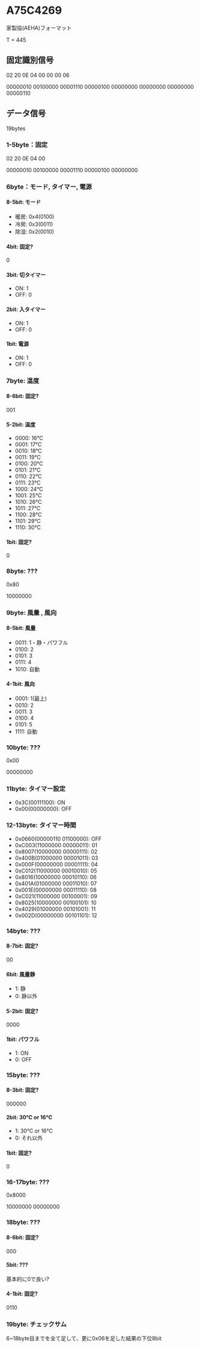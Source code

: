 # A75C4269
家製協(AEHA)フォーマット

T = 445

## 固定識別信号

02 20 0E 04 00 00 00 06

00000010 00100000 00001110 00000100 00000000 00000000 00000000 00000110

## データ信号

19bytes

### 1-5byte：固定
02 20 0E 04 00

00000010 00100000 00001110 00000100 00000000

### 6byte：モード, タイマー, 電源

#### 8-5bit: モード
+ 暖房: 0x4(0100)
+ 冷房: 0x3(0011)
+ 除湿: 0x2(0010)

#### 4bit: 固定?
0

#### 3bit: 切タイマー
+ ON: 1
+ OFF: 0

#### 2bit: 入タイマー
+ ON: 1
+ OFF: 0

#### 1bit: 電源
+ ON: 1
+ OFF: 0

### 7byte: 温度

#### 8-6bit: 固定?
001

#### 5-2bit: 温度
+ 0000: 16℃
+ 0001: 17℃
+ 0010: 18℃
+ 0011: 19℃
+ 0100: 20℃
+ 0101: 21℃
+ 0110: 22℃
+ 0111: 23℃
+ 1000: 24℃
+ 1001: 25℃
+ 1010: 26℃
+ 1011: 27℃
+ 1100: 28℃
+ 1101: 29℃
+ 1110: 30℃

#### 1bit: 固定?
0

### 8byte: ???
0x80

10000000

### 9byte: 風量 , 風向

#### 8-5bit: 風量
+ 0011: 1・静・パワフル
+ 0100: 2
+ 0101: 3
+ 0111: 4
+ 1010: 自動

#### 4-1bit: 風向
+ 0001: 1(最上)
+ 0010: 2
+ 0011: 3
+ 0100: 4
+ 0101: 5
+ 1111: 自動

### 10byte: ???
0x00

00000000

### 11byte: タイマー設定
+ 0x3C(00111100): ON
+ 0x00(00000000): OFF

### 12-13byte: タイマー時間
+ 0x0660(00000110 01100000): OFF
+ 0xC003(11000000 00000011): 01
+ 0x8007(10000000 00000111): 02
+ 0x400B(01000000 00001011): 03
+ 0x000F(00000000 00001111): 04
+ 0xC012(11000000 00010010): 05
+ 0x8016(10000000 00010110): 06
+ 0x401A(01000000 00011010): 07
+ 0x001E(00000000 00011110): 08
+ 0xC021(11000000 00100001): 09
+ 0x8025(10000000 00100101): 10
+ 0x4029(01000000 00101001): 11
+ 0x002D(00000000 00101101): 12

### 14byte: ???

#### 8-7bit: 固定?
00

#### 6bit: 風量静
+ 1: 静
+ 0: 静以外

#### 5-2bit: 固定?
0000

#### 1bit: パワフル
+ 1: ON
+ 0: OFF

### 15byte: ???

#### 8-3bit: 固定?
000000

#### 2bit: 30℃ or 16℃
+ 1: 30℃ or 16℃
+ 0: それ以外

#### 1bit: 固定?
0

### 16-17byte: ???
0x8000

10000000 00000000

### 18byte: ???

#### 8-6bit: 固定?
000

#### 5bit: ???
基本的に0で良い?

#### 4-1bit: 固定?
0110

### 19byte: チェックサム
6~18byte目までを全て足して、更に0x06を足した結果の下位8bit
